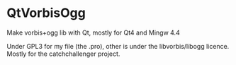 QtVorbisOgg
===========

Make vorbis+ogg lib with Qt, mostly for Qt4 and Mingw 4.4

Under GPL3 for my file (the .pro), other is under the libvorbis/libogg licence. Mostly for the catchchallenger project.
